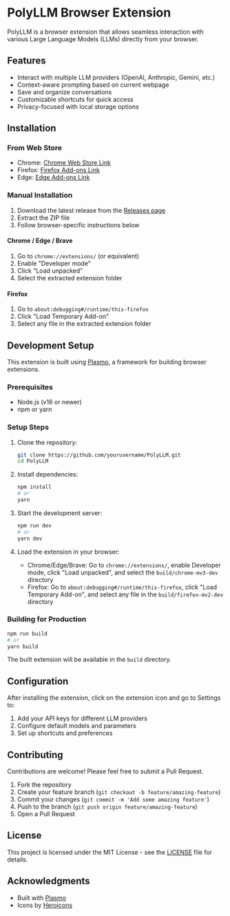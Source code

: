 # PolyLLM Browser Extension

PolyLLM is a browser extension that allows seamless interaction with various Large Language Models (LLMs) directly from your browser.

## Features

- Interact with multiple LLM providers (OpenAI, Anthropic, Gemini, etc.)
- Context-aware prompting based on current webpage
- Save and organize conversations
- Customizable shortcuts for quick access
- Privacy-focused with local storage options

## Installation

### From Web Store

- Chrome: [Chrome Web Store Link](#)
- Firefox: [Firefox Add-ons Link](#)
- Edge: [Edge Add-ons Link](#)

### Manual Installation

1. Download the latest release from the [Releases page](https://github.com/yourusername/PolyLLM/releases)
2. Extract the ZIP file
3. Follow browser-specific instructions below

#### Chrome / Edge / Brave

1. Go to `chrome://extensions/` (or equivalent)
2. Enable "Developer mode"
3. Click "Load unpacked"
4. Select the extracted extension folder

#### Firefox

1. Go to `about:debugging#/runtime/this-firefox`
2. Click "Load Temporary Add-on"
3. Select any file in the extracted extension folder

## Development Setup

This extension is built using [Plasmo](https://www.plasmo.com/), a framework for building browser extensions.

### Prerequisites

- Node.js (v16 or newer)
- npm or yarn

### Setup Steps

1. Clone the repository:
    ```bash
    git clone https://github.com/yourusername/PolyLLM.git
    cd PolyLLM
    ```

2. Install dependencies:
    ```bash
    npm install
    # or
    yarn
    ```

3. Start the development server:
    ```bash
    npm run dev
    # or
    yarn dev
    ```

4. Load the extension in your browser:
    - Chrome/Edge/Brave: Go to `chrome://extensions/`, enable Developer mode, click "Load unpacked", and select the `build/chrome-mv3-dev` directory
    - Firefox: Go to `about:debugging#/runtime/this-firefox`, click "Load Temporary Add-on", and select any file in the `build/firefox-mv2-dev` directory

### Building for Production

```bash
npm run build
# or
yarn build
```

The built extension will be available in the `build` directory.

## Configuration

After installing the extension, click on the extension icon and go to Settings to:

1. Add your API keys for different LLM providers
2. Configure default models and parameters
3. Set up shortcuts and preferences

## Contributing

Contributions are welcome! Please feel free to submit a Pull Request.

1. Fork the repository
2. Create your feature branch (`git checkout -b feature/amazing-feature`)
3. Commit your changes (`git commit -m 'Add some amazing feature'`)
4. Push to the branch (`git push origin feature/amazing-feature`)
5. Open a Pull Request

## License

This project is licensed under the MIT License - see the [LICENSE](LICENSE) file for details.

## Acknowledgments

- Built with [Plasmo](https://www.plasmo.com/)
- Icons by [Heroicons](https://heroicons.com/)